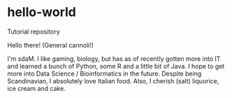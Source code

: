 # hello-world
Tutorial repository

Hello there! (General cannoli!)

I'm sdaM. I like gaming, biology, but has as of recently gotten more into IT and learned a bunch of Python, some R and a little bit of Java. I hope to get more into Data Science / Bioinformatics in the future.
Despite being Scandinavian, I absolutely love Italian food. Also, I cherish (salt) liquorice, ice cream and cake.
